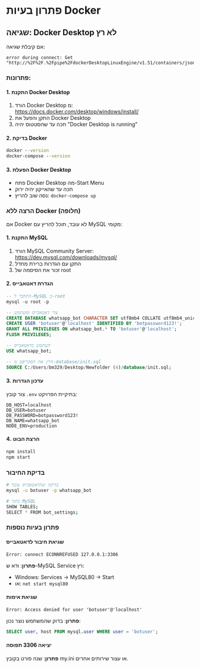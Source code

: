 # פתרון בעיות Docker

## שגיאה: Docker Desktop לא רץ

אם קיבלת שגיאה:
```
error during connect: Get "http://%2F%2F.%2Fpipe%2FdockerDesktopLinuxEngine/v1.51/containers/json
```

### פתרונות:

#### 1. התקנת Docker Desktop
1. הורד Docker Desktop מ: https://docs.docker.com/desktop/windows/install/
2. התקן והפעל את Docker Desktop
3. חכה עד שהסטטוס יהיה "Docker Desktop is running"

#### 2. בדיקת Docker
```cmd
docker --version
docker-compose --version
```

#### 3. הפעלת Docker Desktop
- פתח Docker Desktop מה-Start Menu
- חכה עד שהאייקון יהיה ירוק
- נסה שוב להריץ: `docker-compose up`

### הרצה ללא Docker (חלופה)

אם Docker לא עובד, תוכל להריץ עם MySQL מקומי:

#### 1. התקנת MySQL
1. הורד MySQL Community Server: https://dev.mysql.com/downloads/mysql/
2. התקן עם הגדרות ברירת מחדל
3. זכור את הסיסמה של root

#### 2. הגדרת דאטאבייס
```sql
-- התחבר ל-MySQL כ-root
mysql -u root -p

-- צור דאטאבייס ומשתמש
CREATE DATABASE whatsapp_bot CHARACTER SET utf8mb4 COLLATE utf8mb4_unicode_ci;
CREATE USER 'botuser'@'localhost' IDENTIFIED BY 'botpassword123!';
GRANT ALL PRIVILEGES ON whatsapp_bot.* TO 'botuser'@'localhost';
FLUSH PRIVILEGES;

-- השתמש בדאטאבייס
USE whatsapp_bot;

-- הרץ את הסקריפט מ-database/init.sql
SOURCE C:/Users/bm329/Desktop/Newfolder (4)/database/init.sql;
```

#### 3. עדכון הגדרות
צור קובץ `.env` בתיקיית הפרויקט:
```
DB_HOST=localhost
DB_USER=botuser
DB_PASSWORD=botpassword123!
DB_NAME=whatsapp_bot
NODE_ENV=production
```

#### 4. הרצת הבוט
```bash
npm install
npm start
```

### בדיקת החיבור
```bash
# בדיקה שהדאטאבייס עובד
mysql -u botuser -p whatsapp_bot

# בתוך MySQL
SHOW TABLES;
SELECT * FROM bot_settings;
```

### פתרון בעיות נוספות

#### שגיאת חיבור לדאטאבייס
```
Error: connect ECONNREFUSED 127.0.0.1:3306
```
**פתרון**: ודא ש-MySQL Service רץ:
- Windows: Services → MySQL80 → Start
- או: `net start mysql80`

#### שגיאת אימות
```
Error: Access denied for user 'botuser'@'localhost'
```
**פתרון**: בדוק שהמשתמש נוצר נכון:
```sql
SELECT user, host FROM mysql.user WHERE user = 'botuser';
```

#### יציאה 3306 תפוסה
**פתרון**: שנה פורט בקובץ my.ini או עצור שירותים אחרים.
